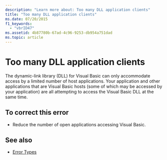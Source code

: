 ```yaml
---
description: "Learn more about: Too many DLL application clients"
title: "Too many DLL application clients"
ms.date: 07/20/2015
f1_keywords: 
  - "vbrID47"
ms.assetid: 4b87780b-67ad-4c96-9253-db954a751dad
ms.topic: article
---
```

# Too many DLL application clients

The dynamic-link library (DLL) for Visual Basic can only accommodate access by a limited number of host applications. Your application and other applications that are Visual Basic hosts (some of which may be accessed by your application) are all attempting to access the Visual Basic DLL at the same time.  
  
## To correct this error  
  
- Reduce the number of open applications accessing Visual Basic.  
  
## See also

- [Error Types](../programming-guide/language-features/error-types.md)
